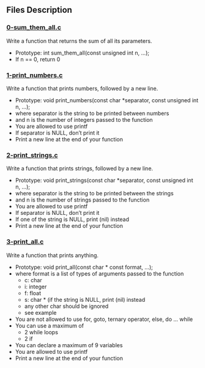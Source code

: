 ## Files Description

### [0-sum_them_all.c](0-sum_them_all.c)
Write a function that returns the sum of all its parameters.

- Prototype: int sum_them_all(const unsigned int n, ...);
- If n == 0, return 0

### [1-print_numbers.c](1-print_numbers.c)
Write a function that prints numbers, followed by a new line.

- Prototype: void print_numbers(const char *separator, const unsigned int n, ...);
- where separator is the string to be printed between numbers
- and n is the number of integers passed to the function
- You are allowed to use printf
- If separator is NULL, don’t print it
- Print a new line at the end of your function

### [2-print_strings.c](2-print_strings.c)
Write a function that prints strings, followed by a new line.

- Prototype: void print_strings(const char *separator, const unsigned int n, ...);
- where separator is the string to be printed between the strings
- and n is the number of strings passed to the function
- You are allowed to use printf
- If separator is NULL, don’t print it
- If one of the string is NULL, print (nil) instead
- Print a new line at the end of your function

### [3-print_all.c](3-print_all.c)
Write a function that prints anything.

- Prototype: void print_all(const char * const format, ...);
- where format is a list of types of arguments passed to the function
  - c: char
  - i: integer
  - f: float
  - s: char * (if the string is NULL, print (nil) instead
  - any other char should be ignored
  - see example
- You are not allowed to use for, goto, ternary operator, else, do ... while
- You can use a maximum of
  - 2 while loops
  - 2 if
- You can declare a maximum of 9 variables
- You are allowed to use printf
- Print a new line at the end of your function


